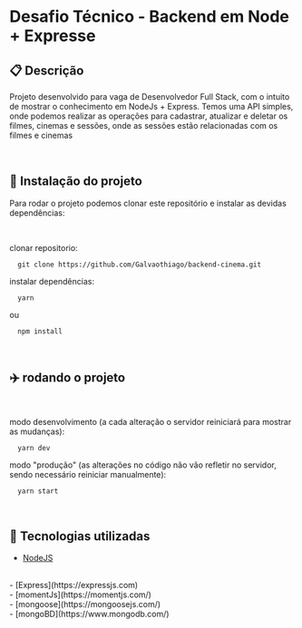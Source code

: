 <h1>Desafio Técnico - Backend em Node + Expresse</<h2>
<br />

<h2>📋 Descrição</h2>
<p>Projeto desenvolvido para vaga de Desenvolvedor Full Stack, com o intuito de mostrar o conhecimento em NodeJs + Express. 
Temos uma API simples, onde podemos realizar as operações para cadastrar, atualizar e deletar  os filmes, cinemas e sessões, 
onde as sessões estão relacionadas com os filmes e cinemas</p>
<br />

<h2>🔧 Instalação do projeto</h2>
<p>Para rodar o projeto podemos clonar este repositório e instalar as devidas dependências:</p>
<br />

clonar repositorio:
      
      git clone https://github.com/Galvaothiago/backend-cinema.git
      
instalar dependências:
      
      yarn
      
ou
      
      npm install


<br/>
 <h2>✈️ rodando o projeto</h2>
<br/>
      
modo desenvolvimento (a cada alteração o servidor reiniciará para mostrar as mudanças):
      
      yarn dev
      
modo "produção" (as alterações no código não vão refletir no servidor, sendo necessário reiniciar manualmente):
      
      yarn start 
 
      
<br/>
<h2>🔧 Tecnologias utilizadas</h2>
      
- [NodeJS](https://nodejs.org/api/fs.html)
<br />
- [Express](https://expressjs.com)
<br />
- [momentJs](https://momentjs.com/)
<br />
- [mongoose](https://mongoosejs.com/)
<br />
- [mongoBD](https://www.mongodb.com/)
      
